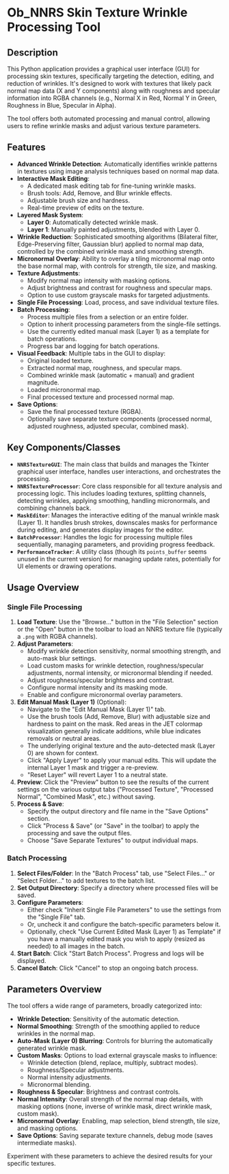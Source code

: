 # Ob_NNRS Skin Texture Wrinkle Processing Tool

## Description

This Python application provides a graphical user interface (GUI) for processing skin textures, specifically targeting the detection, editing, and reduction of wrinkles. It's designed to work with textures that likely pack normal map data (X and Y components) along with roughness and specular information into RGBA channels (e.g., Normal X in Red, Normal Y in Green, Roughness in Blue, Specular in Alpha).

The tool offers both automated processing and manual control, allowing users to refine wrinkle masks and adjust various texture parameters.

## Features

* **Advanced Wrinkle Detection**: Automatically identifies wrinkle patterns in textures using image analysis techniques based on normal map data.
* **Interactive Mask Editing**:
  * A dedicated mask editing tab for fine-tuning wrinkle masks.
  * Brush tools: Add, Remove, and Blur wrinkle effects.
  * Adjustable brush size and hardness.
  * Real-time preview of edits on the texture.
* **Layered Mask System**:
  * **Layer 0**: Automatically detected wrinkle mask.
  * **Layer 1**: Manually painted adjustments, blended with Layer 0.
* **Wrinkle Reduction**: Sophisticated smoothing algorithms (Bilateral filter, Edge-Preserving filter, Gaussian blur) applied to normal map data, controlled by the combined wrinkle mask and smoothing strength.
* **Micronormal Overlay**: Ability to overlay a tiling micronormal map onto the base normal map, with controls for strength, tile size, and masking.
* **Texture Adjustments**:
  * Modify normal map intensity with masking options.
  * Adjust brightness and contrast for roughness and specular maps.
  * Option to use custom grayscale masks for targeted adjustments.
* **Single File Processing**: Load, process, and save individual texture files.
* **Batch Processing**:
  * Process multiple files from a selection or an entire folder.
  * Option to inherit processing parameters from the single-file settings.
  * Use the currently edited manual mask (Layer 1) as a template for batch operations.
  * Progress bar and logging for batch operations.
* **Visual Feedback**: Multiple tabs in the GUI to display:
  * Original loaded texture.
  * Extracted normal map, roughness, and specular maps.
  * Combined wrinkle mask (automatic + manual) and gradient magnitude.
  * Loaded micronormal map.
  * Final processed texture and processed normal map.
* **Save Options**:
  * Save the final processed texture (RGBA).
  * Optionally save separate texture components (processed normal, adjusted roughness, adjusted specular, combined mask).

## Key Components/Classes

* **`NNRSTextureGUI`**: The main class that builds and manages the Tkinter graphical user interface, handles user interactions, and orchestrates the processing.
* **`NNRSTextureProcessor`**: Core class responsible for all texture analysis and processing logic. This includes loading textures, splitting channels, detecting wrinkles, applying smoothing, handling micronormals, and combining channels back.
* **`MaskEditor`**: Manages the interactive editing of the manual wrinkle mask (Layer 1). It handles brush strokes, downscales masks for performance during editing, and generates display images for the editor.
* **`BatchProcessor`**: Handles the logic for processing multiple files sequentially, managing parameters, and providing progress feedback.
* **`PerformanceTracker`**: A utility class (though its `points_buffer` seems unused in the current version) for managing update rates, potentially for UI elements or drawing operations.

## Usage Overview

### Single File Processing

1. **Load Texture**: Use the "Browse..." button in the "File Selection" section or the "Open" button in the toolbar to load an NNRS texture file (typically a `.png` with RGBA channels).
2. **Adjust Parameters**:
    * Modify wrinkle detection sensitivity, normal smoothing strength, and auto-mask blur settings.
    * Load custom masks for wrinkle detection, roughness/specular adjustments, normal intensity, or micronormal blending if needed.
    * Adjust roughness/specular brightness and contrast.
    * Configure normal intensity and its masking mode.
    * Enable and configure micronormal overlay parameters.
3. **Edit Manual Mask (Layer 1)** (Optional):
    * Navigate to the "Edit Manual Mask (Layer 1)" tab.
    * Use the brush tools (Add, Remove, Blur) with adjustable size and hardness to paint on the mask. Red areas in the JET colormap visualization generally indicate additions, while blue indicates removals or neutral areas.
    * The underlying original texture and the auto-detected mask (Layer 0) are shown for context.
    * Click "Apply Layer" to apply your manual edits. This will update the internal Layer 1 mask and trigger a re-preview.
    * "Reset Layer" will revert Layer 1 to a neutral state.
4. **Preview**: Click the "Preview" button to see the results of the current settings on the various output tabs ("Processed Texture", "Processed Normal", "Combined Mask", etc.) without saving.
5. **Process & Save**:
    * Specify the output directory and file name in the "Save Options" section.
    * Click "Process & Save" (or "Save" in the toolbar) to apply the processing and save the output files.
    * Choose "Save Separate Textures" to output individual maps.

### Batch Processing

1. **Select Files/Folder**: In the "Batch Process" tab, use "Select Files..." or "Select Folder..." to add textures to the batch list.
2. **Set Output Directory**: Specify a directory where processed files will be saved.
3. **Configure Parameters**:
    * Either check "Inherit Single File Parameters" to use the settings from the "Single File" tab.
    * Or, uncheck it and configure the batch-specific parameters below it.
    * Optionally, check "Use Current Edited Mask (Layer 1) as Template" if you have a manually edited mask you wish to apply (resized as needed) to all images in the batch.
4. **Start Batch**: Click "Start Batch Process". Progress and logs will be displayed.
5. **Cancel Batch**: Click "Cancel" to stop an ongoing batch process.

## Parameters Overview

The tool offers a wide range of parameters, broadly categorized into:

* **Wrinkle Detection**: Sensitivity of the automatic detection.
* **Normal Smoothing**: Strength of the smoothing applied to reduce wrinkles in the normal map.
* **Auto-Mask (Layer 0) Blurring**: Controls for blurring the automatically generated wrinkle mask.
* **Custom Masks**: Options to load external grayscale masks to influence:
  * Wrinkle detection (blend, replace, multiply, subtract modes).
  * Roughness/Specular adjustments.
  * Normal intensity adjustments.
  * Micronormal blending.
* **Roughness & Specular**: Brightness and contrast controls.
* **Normal Intensity**: Overall strength of the normal map details, with masking options (none, inverse of wrinkle mask, direct wrinkle mask, custom mask).
* **Micronormal Overlay**: Enabling, map selection, blend strength, tile size, and masking options.
* **Save Options**: Saving separate texture channels, debug mode (saves intermediate masks).

Experiment with these parameters to achieve the desired results for your specific textures.

```

```
